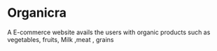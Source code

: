 # Organicra
A E-commerce website avails the users with organic products such as vegetables, fruits, Milk ,meat , grains  
